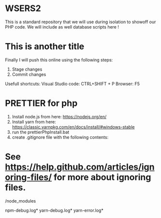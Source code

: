 # WSERS2

This is a standard repository that we will use during isolation
to showoff our PHP code. We will include as well database scripts here !

# This is another title

Finally I will push this online using the following steps:

1. Stage changes
2. Commit changes

Usefull shortcuts:
Visual Studio code: CTRL+SHIFT + P
Browser: F5

# PRETTIER for php

1. Install node.js from here: https://nodejs.org/en/
2. Install yarn from here: https://classic.yarnpkg.com/en/docs/install/#windows-stable
3. run the prettierPhpInstall.bat
4. create .gitignore file with the following contents:

# See https://help.github.com/articles/ignoring-files/ for more about ignoring files.

/node_modules

npm-debug.log*
yarn-debug.log*
yarn-error.log\*
